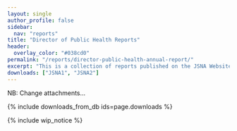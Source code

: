 ```yaml
---
layout: single
author_profile: false
sidebar:
  nav: "reports"
title: "Director of Public Health Reports"
header:
  overlay_color: "#038cd0"
permalink: "/reports/director-public-health-annual-report/"
excerpt: "This is a collection of reports published on the JSNA Website."
downloads: ["JSNA1", "JSNA2"]
---
```


NB: Change attachments...

{% include downloads_from_db ids=page.downloads %}

{% include wip_notice %}